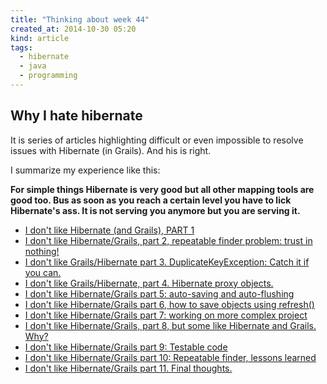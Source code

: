 ```yaml
---
title: "Thinking about week 44"
created_at: 2014-10-30 05:20
kind: article
tags:
  - hibernate
  - java
  - programming
---
```


## Why I hate hibernate

It is series of articles highlighting difficult or even impossible to resolve issues with Hibernate (in Grails). And his is right.

I summarize my experience like this:

__For simple things Hibernate is very good but all other mapping tools are good too. Bus as soon as you reach a certain level you have to lick Hibernate's ass. It is not serving you anymore but you are serving it.__

- [I don't like Hibernate (and Grails), PART 1 ](http://rpeszek.blogspot.com/2014/08/i-dont-like-hibernate-and-grails-part-1.html)
- [I don't like Hibernate/Grails, part 2, repeatable finder problem: trust in nothing! ](http://rpeszek.blogspot.com/2014/08/i-dont-like-hibernategrails-part-2.html)
- [I don't like Grails/Hibernate part 3. DuplicateKeyException: Catch it if you can. ](http://rpeszek.blogspot.com/2014/08/i-dont-like-grailshibernate-part-3.html)
- [I don't like Grails/Hibernate, part 4. Hibernate proxy objects. ](http://rpeszek.blogspot.com/2014/08/i-dont-like-grailshibernat-part-4.html)
- [I don't like Hibernate/Grails part 5: auto-saving and auto-flushing ](http://rpeszek.blogspot.com/2014/08/i-dont-like-hibernategrails-part-5-auto.html)
- [I don't like Hibernate/Grails part 6, how to save objects using refresh() ](http://rpeszek.blogspot.com/2014/09/i-dont-like-hibernategrails-part-6-how.html)
- [I don't like Hibernate/Grails part 7: working on more complex project ](http://rpeszek.blogspot.com/2014/09/i-dont-like-hibernategrails-part-7.html)
- [I don't like Hibernate/Grails, part 8, but some like Hibernate and Grails. Why? ](http://rpeszek.blogspot.com/2014/10/i-dont-like-hibernategrails-part-8-but.html)
- [I don't like Hibernate/Grails part 9: Testable code ](http://rpeszek.blogspot.com/2014/10/i-dont-like-hibernategrails-part-9.html)
- [I don't like Hibernate/Grails part 10: Repeatable finder, lessons learned ](http://rpeszek.blogspot.com/2014/10/i-dont-like-hibernategrails-part-10.html)
- [I don't like Hibernate/Grails part 11. Final thoughts.](http://rpeszek.blogspot.com/2014/10/i-dont-like-hibernategrails-part-11_31.html)

